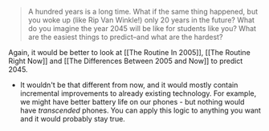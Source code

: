 > A hundred years is a long time. What if the same thing happened, but you woke up (like Rip Van Winkle!) only 20 years in the future? What do you imagine the year 2045 will be like for students like you? What are the easiest things to predict–and what are the hardest?

Again, it would be better to look at [[The Routine In 2005]], [[The Routine Right Now]] and [[The Differences Between 2005 and Now]] to predict 2045.

 - It wouldn't be that different from now, and it would mostly contain incremental improvements to already existing technology. For example, we might have better battery life on our phones - but nothing would have *transcended* phones. You can apply this logic to anything you want and it would probably stay true.